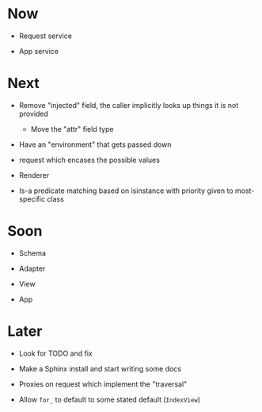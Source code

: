 # Now

- Request service

- App service

# Next

- Remove "injected" field, the caller implicitly looks up things it is not 
  provided
  
  - Move the "attr" field type

- Have an "environment" that gets passed down

- request which encases the possible values

- Renderer

- Is-a predicate matching based on isinstance with priority given to 
  most-specific class

# Soon

- Schema

- Adapter

- View

- App

# Later

- Look for TODO and fix

- Make a Sphinx install and start writing some docs

- Proxies on request which implement the "traversal"

- Allow `for_` to default to some stated default (`IndexView`)